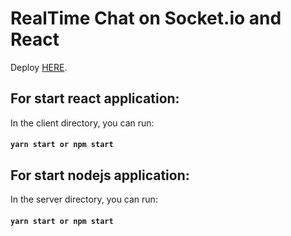 # RealTime Chat on Socket.io and React
Deploy [HERE](https://61801e986c02f5b349bc1c49--relaxed-pike-0e650b.netlify.app/).

## For start react application:
In the client directory, you can run:
#### `yarn start or npm start`

## For start nodejs application:
In the server directory, you can run:
#### `yarn start or npm start`
